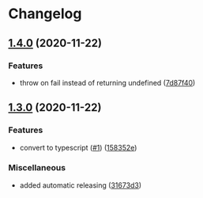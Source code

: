 # Changelog

## [1.4.0](https://www.github.com/lindell/aoc-loader/compare/v1.3.0...v1.4.0) (2020-11-22)


### Features

* throw on fail instead of returning undefined ([7d87f40](https://www.github.com/lindell/aoc-loader/commit/7d87f409bfb486f00a19b188c8160e30197a0b9c))

## [1.3.0](https://www.github.com/lindell/aoc-loader/compare/v1.2.0...v1.3.0) (2020-11-22)


### Features

* convert to typescript ([#1](https://www.github.com/lindell/aoc-loader/issues/1)) ([158352e](https://www.github.com/lindell/aoc-loader/commit/158352e489c31d00487b6f78d47be938f3d6f417))


### Miscellaneous

* added automatic releasing ([31673d3](https://www.github.com/lindell/aoc-loader/commit/31673d370bbef662bb277c38ff32e22bce2d170a))
